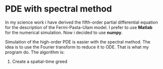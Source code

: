 # PDE with spectral method

In my science work i have derived the fifth-order partial differential equation for the description of the Fermi-Pasta-Ulam model. I prefer to use **Matlab** for the numerical simulation. Now i decided to use **numpy**. 

Simulation of the high-order PDE is easier with the spectral method. The idea is to use the Fourier transform to reduce it to ODE. That is what my program do. The algorithm is:

1. Create a spatial-time greed 
